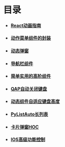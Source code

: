# 目录

- #### [React动画指南](/React/Animated.html)
- #### [动作菜单组件的封装](/React/ActionSheet.html)
- #### [动态弹窗](/React/Dialog.html)
- #### [导航栏组件](/React/TabBar.html)
- #### [简单实用的高阶组件](/React/titleWrapper.html)
- #### [QAP自动关闭键盘](/React/closeKeyBoard.html)
- #### [动态组件自适应键盘高度](/React/heightProvider.html)
- #### [PyListAuto长列表](/React/listView.html)
- #### [卡片弹窗HOC](/React/cardHoc.html)
- #### [IOS高级功能控制](/React/context.html)

